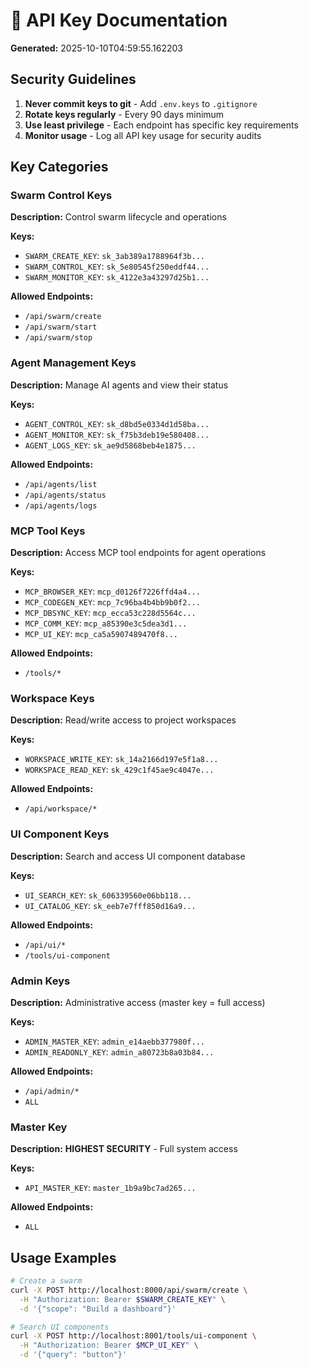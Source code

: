 # 🔐 API Key Documentation

**Generated:** 2025-10-10T04:59:55.162203

## Security Guidelines

1. **Never commit keys to git** - Add `.env.keys` to `.gitignore`
2. **Rotate keys regularly** - Every 90 days minimum
3. **Use least privilege** - Each endpoint has specific key requirements
4. **Monitor usage** - Log all API key usage for security audits

## Key Categories

### Swarm Control Keys

**Description:** Control swarm lifecycle and operations

**Keys:**
- `SWARM_CREATE_KEY`: `sk_3ab389a1788964f3b...`
- `SWARM_CONTROL_KEY`: `sk_5e80545f250eddf44...`
- `SWARM_MONITOR_KEY`: `sk_4122e3a43297d25b1...`

**Allowed Endpoints:**
- `/api/swarm/create`
- `/api/swarm/start`
- `/api/swarm/stop`

### Agent Management Keys

**Description:** Manage AI agents and view their status

**Keys:**
- `AGENT_CONTROL_KEY`: `sk_d8bd5e0334d1d58ba...`
- `AGENT_MONITOR_KEY`: `sk_f75b3deb19e580408...`
- `AGENT_LOGS_KEY`: `sk_ae9d5868beb4e1875...`

**Allowed Endpoints:**
- `/api/agents/list`
- `/api/agents/status`
- `/api/agents/logs`

### MCP Tool Keys

**Description:** Access MCP tool endpoints for agent operations

**Keys:**
- `MCP_BROWSER_KEY`: `mcp_d0126f7226ffd4a4...`
- `MCP_CODEGEN_KEY`: `mcp_7c96ba4b4bb9b0f2...`
- `MCP_DBSYNC_KEY`: `mcp_ecca53c228d5564c...`
- `MCP_COMM_KEY`: `mcp_a85390e3c5dea3d1...`
- `MCP_UI_KEY`: `mcp_ca5a5907489470f8...`

**Allowed Endpoints:**
- `/tools/*`

### Workspace Keys

**Description:** Read/write access to project workspaces

**Keys:**
- `WORKSPACE_WRITE_KEY`: `sk_14a2166d197e5f1a8...`
- `WORKSPACE_READ_KEY`: `sk_429c1f45ae9c4047e...`

**Allowed Endpoints:**
- `/api/workspace/*`

### UI Component Keys

**Description:** Search and access UI component database

**Keys:**
- `UI_SEARCH_KEY`: `sk_606339560e06bb118...`
- `UI_CATALOG_KEY`: `sk_eeb7e7fff850d16a9...`

**Allowed Endpoints:**
- `/api/ui/*`
- `/tools/ui-component`

### Admin Keys

**Description:** Administrative access (master key = full access)

**Keys:**
- `ADMIN_MASTER_KEY`: `admin_e14aebb377980f...`
- `ADMIN_READONLY_KEY`: `admin_a80723b8a03b84...`

**Allowed Endpoints:**
- `/api/admin/*`
- `ALL`

### Master Key

**Description:** **HIGHEST SECURITY** - Full system access

**Keys:**
- `API_MASTER_KEY`: `master_1b9a9bc7ad265...`

**Allowed Endpoints:**
- `ALL`

## Usage Examples

```bash
# Create a swarm
curl -X POST http://localhost:8000/api/swarm/create \
  -H "Authorization: Bearer $SWARM_CREATE_KEY" \
  -d '{"scope": "Build a dashboard"}'

# Search UI components
curl -X POST http://localhost:8001/tools/ui-component \
  -H "Authorization: Bearer $MCP_UI_KEY" \
  -d '{"query": "button"}'
```